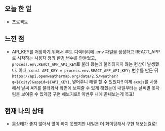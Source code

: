 ## 오늘 한 일
 - 프로젝트

## 느낀 점
 - API_KEY를 저장하기 위해서 루트 디렉터리에 .env 파일을 생성하고 REACT_APP로 시작하는 사용자 정의 환경 변수를 만들었고,
 `process.env.REACT_APP_API_KEY`로 불러 왔는데 불러와지지 않는 현상이 발생했다. 이때, `const API_KEY = process.env.REACT_APP_API_KEY;`
 변수를 만든 뒤 `https://api.openweathermap.org/data/2.5/weather?q=${city}&appid=${API_KEY}`, 넣어주니 해결 할 수 있었다!!
 이제 `axois`를 사용해서 날씨 API를 불러와서 화면에 보여줄 수 있게 해줬는데 내일부터는 날씨별 옷차림을 보여줄 수 있게끔 구현 해보기로!!
 이번주 내에 끝내보는게 목표!
 
## 현재 나의 상태 
 - 몸상태가 좋지 않아서 많이 하지 못했지만 내일은 더 화이팅해서 구현 해보는걸로!
